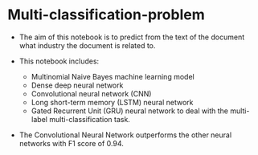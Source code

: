 # Multi-classification-problem

- The aim of this notebook is to predict from the text of the document what industry the document is related to.

- This notebook includes:
  - Multinomial Naive Bayes machine learning model
  - Dense deep neural network
  - Convolutional neural network (CNN)
  - Long short-term memory (LSTM) neural network
  - Gated Recurrent Unit (GRU) neural network
  to deal with the multi-label multi-classification task. 

- The Convolutional Neural Network outperforms the other neural networks with F1 score of 0.94.

